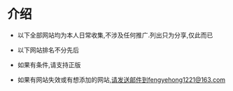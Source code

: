 # 介绍

- 以下全部网站均为本人日常收集,不涉及任何推广.列出只为分享,仅此而已

- 以下网站排名不分先后

- 如果有条件,请支持正版

- 如果有网站失效或有想添加的网站,请发送邮件到fengyehong1221@163.com


